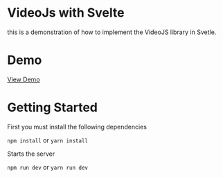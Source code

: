 # VideoJs with Svelte

this is a demonstration of how to implement the VideoJS library in Svetle.

# Demo

[View Demo](https://videojs-svelte.vercel.app/)

# Getting Started

First you must install the following dependencies

```npm install``` or ```yarn install```

Starts the server

```npm run dev``` or ```yarn run dev```